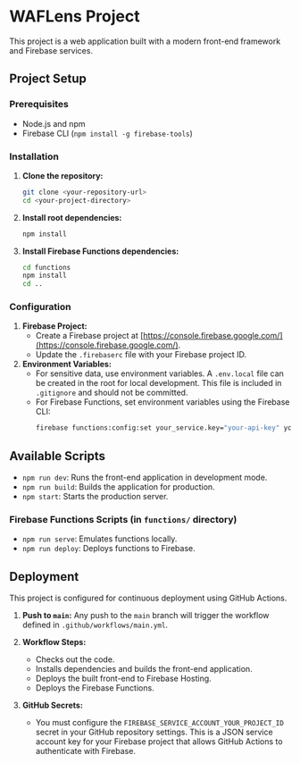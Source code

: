 # WAFLens Project

This project is a web application built with a modern front-end framework and Firebase services.

## Project Setup

### Prerequisites
- Node.js and npm
- Firebase CLI (`npm install -g firebase-tools`)

### Installation
1.  **Clone the repository:**
    ```bash
    git clone <your-repository-url>
    cd <your-project-directory>
    ```
2.  **Install root dependencies:**
    ```bash
    npm install
    ```
3.  **Install Firebase Functions dependencies:**
    ```bash
    cd functions
    npm install
    cd ..
    ```

### Configuration
1.  **Firebase Project:**
    - Create a Firebase project at [https://console.firebase.google.com/](https://console.firebase.google.com/).
    - Update the `.firebaserc` file with your Firebase project ID.
2.  **Environment Variables:**
    - For sensitive data, use environment variables. A `.env.local` file can be created in the root for local development. This file is included in `.gitignore` and should not be committed.
    - For Firebase Functions, set environment variables using the Firebase CLI:
      ```bash
      firebase functions:config:set your_service.key="your-api-key" your_service.id="your-service-id"
      ```

## Available Scripts

-   `npm run dev`: Runs the front-end application in development mode.
-   `npm run build`: Builds the application for production.
-   `npm start`: Starts the production server.

### Firebase Functions Scripts (in `functions/` directory)
-   `npm run serve`: Emulates functions locally.
-   `npm run deploy`: Deploys functions to Firebase.

## Deployment

This project is configured for continuous deployment using GitHub Actions.

1.  **Push to `main`:** Any push to the `main` branch will trigger the workflow defined in `.github/workflows/main.yml`.
2.  **Workflow Steps:**
    -   Checks out the code.
    -   Installs dependencies and builds the front-end application.
    -   Deploys the built front-end to Firebase Hosting.
    -   Deploys the Firebase Functions.

3.  **GitHub Secrets:**
    -   You must configure the `FIREBASE_SERVICE_ACCOUNT_YOUR_PROJECT_ID` secret in your GitHub repository settings. This is a JSON service account key for your Firebase project that allows GitHub Actions to authenticate with Firebase.
